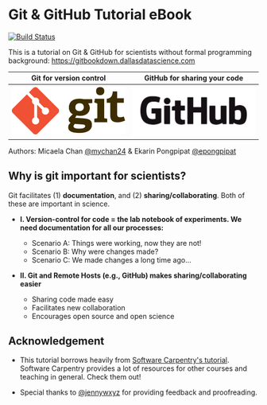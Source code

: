 # Git & GitHub Tutorial eBook

[![Build Status](https://travis-ci.org/mychan24/git_github_bookdown.svg?branch=master)](https://travis-ci.org/mychan24/git_github_bookdown)

This is a tutorial on Git & GitHub for scientists without formal programming background: https://gitbookdown.dallasdatascience.com

Git for version control      |  GitHub for sharing your code
:-------------------------:|:-------------------------:
![](img/Git-Logo-2Color.png)  |  ![](img/GitHub_Logo.png)


Authors: Micaela Chan [@mychan24](https://github.com/mychan24) & Ekarin Pongpipat [@epongpipat](https://github.com/epongpipat)

## Why is git important for scientists?

Git facilitates (1) **documentation**, and (2) **sharing/collaborating**. Both of these are important in science.

* **I. Version-control for code = the lab notebook of experiments. We need documentation for all our processes:**
  + Scenario A: Things were working, now they are not!
  + Scenario B: Why were changes made? 
  + Scenario C: We made changes a long time ago…
  
* **II. Git and Remote Hosts (e.g., GitHub) makes sharing/collaborating easier**
  + Sharing code made easy
  + Facilitates new collaboration
  + Encourages open source and open science

## Acknowledgement

* This tutorial borrows heavily from [Software Carpentry's tutorial](https://swcarpentry.github.io/git-novice/). Software Carpentry provides a lot of resources for other courses and teaching in general. Check them out!

* Special thanks to [@jennywxyz](https://github.com/jennywxyz) for providing feedback and proofreading.
